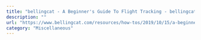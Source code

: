 ```yaml
---
title: "bellingcat - A Beginner's Guide To Flight Tracking - bellingcat"
description: ""
url: "https://www.bellingcat.com/resources/how-tos/2019/10/15/a-beginners-guide-to-flight-tracking/"
category: "Miscellaneous"
---
```


